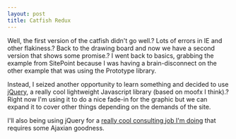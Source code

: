 ```yaml
--- 
layout: post
title: Catfish Redux
---
```

Well, the first version of the catfish didn't go well.? Lots of errors in IE and other flakiness.? Back to the drawing board and now we have a second version that shows some promise.? I went back to basics, grabbing the example from SitePoint because I was having a brain-disconnect on the other example that was using the Prototype library.

Instead, I seized another opportunity to learn something and decided to use <a href="http://www.jquery.com">jQuery</a>, a really cool lightweight Javascript library (based on moofx I think).? Right now I'm using it to do a nice fade-in for the graphic but we can expand it to cover other things depending on the demands of the site.

I'll also being using jQuery for a <a href="http://www.mustique-island.com">really cool consulting job I'm doing</a> that requires some Ajaxian goodness.
